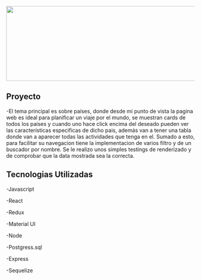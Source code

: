 <p align="left">
  <img height="200" width= "1000" src="https://blog.selfbank.es/wp-content/uploads/2015/09/iStock_000017116755_Small-720x320.jpg" />
</p>

## Proyecto

-El tema principal es sobre países, donde desde mi punto de vista la pagina web es ideal para planificar un viaje por el mundo, se muestran cards de todos los países y cuando uno hace click encima del deseado pueden ver las características especificas de dicho pais, además van a tener una tabla donde van a aparecer todas las actividades que tenga en el. Sumado a esto, para facilitar su navegacion tiene la implementacion de varios filtro y de un buscador por nombre. Se le realizo unos simples testings de renderizado y de comprobar que la data mostrada sea la correcta.

## Tecnologias Utilizadas
-Javascript

-React

-Redux

-Material UI

-Node

-Postgress.sql

-Express

-Sequelize

  
